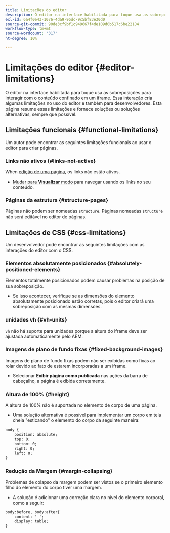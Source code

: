 ```yaml
---
title: Limitações do editor
description: O editor na interface habilitada para toque usa as sobreposições para interagir com o conteúdo confinado em um iframe. Essa interação cria algumas limitações no uso do editor e também para desenvolvedores.
exl-id: 6a4f0e43-1076-4da9-95dc-9c5bf83e30d0
source-git-commit: 90de3cf9bf1c949667f4de109d0b517c6be22184
workflow-type: tm+mt
source-wordcount: '317'
ht-degree: 10%

---
```


# Limitações do editor {#editor-limitations}

O editor na interface habilitada para toque usa as sobreposições para interagir com o conteúdo confinado em um iframe. Essa interação cria algumas limitações no uso do editor e também para desenvolvedores. Esta página resume essas limitações e fornece soluções ou soluções alternativas, sempre que possível.

## Limitações funcionais {#functional-limitations}

Um autor pode encontrar as seguintes limitações funcionais ao usar o editor para criar páginas.

### Links não ativos {#links-not-active}

When [edição de uma página](/help/sites-cloud/authoring/fundamentals/editing-content.md), os links não estão ativos.

* [Mudar para **Visualizar** modo](/help/sites-cloud/authoring/fundamentals/editing-content.md#preview-mode) para navegar usando os links no seu conteúdo.

### Páginas da estrutura {#structure-pages}

Páginas não podem ser nomeadas `structure`. Páginas nomeadas `structure` não será editável no editor de páginas.

## Limitações de CSS {#css-limitations}

Um desenvolvedor pode encontrar as seguintes limitações com as interações do editor com o CSS.

### Elementos absolutamente posicionados {#absolutely-positioned-elements}

Elementos totalmente posicionados podem causar problemas na posição de sua sobreposição.

* Se isso acontecer, verifique se as dimensões do elemento absolutamente posicionado estão corretas, pois o editor criará uma sobreposição com as mesmas dimensões.

### unidades vh {#vh-units}

`vh` não há suporte para unidades porque a altura do iframe deve ser ajustada automaticamente pelo AEM.

### Imagens de plano de fundo fixas {#fixed-background-images}

Imagens de plano de fundo fixas podem não ser exibidas como fixas ao rolar devido ao fato de estarem incorporadas a um iframe.

* Selecionar **Exibir página como publicada** nas ações da barra de cabeçalho, a página é exibida corretamente.

### Altura de 100% {#height}

A altura de 100% não é suportada no elemento de corpo de uma página.

* Uma solução alternativa é possível para implementar um corpo em tela cheia &quot;esticando&quot; o elemento do corpo da seguinte maneira:

```xml
body {
    position: absolute;
    top: 0;
    bottom: 0;
    right: 0;
    left: 0;
}
```

### Redução da Margem {#margin-collapsing}

Problemas de colapso da margem podem ser vistos se o primeiro elemento filho do elemento do corpo tiver uma margem.

* A solução é adicionar uma correção clara no nível do elemento corporal, como a seguir:

```xml
body:before, body:after{
    content: ' ';
    display: table;
}
```

